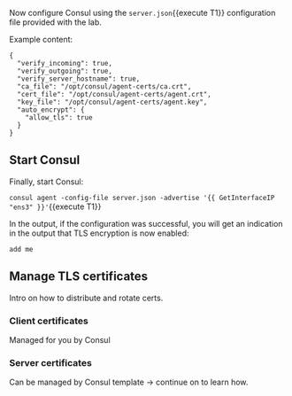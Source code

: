<!-- How would you feel about moving this before the Consul template step? Then in the Consul template step they can see the cert being rotated 

We could move the configuration into a specific step and explain at the bottom that we are going to automate the config part using consul-template

-->
Now configure Consul using the `server.json`{{execute T1}}
configuration file provided with the lab.

Example content:

```
{
  "verify_incoming": true,
  "verify_outgoing": true,
  "verify_server_hostname": true,
  "ca_file": "/opt/consul/agent-certs/ca.crt",
  "cert_file": "/opt/consul/agent-certs/agent.crt",
  "key_file": "/opt/consul/agent-certs/agent.key",
  "auto_encrypt": {
    "allow_tls": true
  }
}
```

## Start Consul

Finally, start Consul:

`consul agent -config-file server.json -advertise '{{ GetInterfaceIP "ens3" }}'`{{execute T1}}

In the output, if the configuration was successful,
you will get an indication in the output that TLS encryption is now enabled:

```
add me
```

## Manage TLS certificates

Intro on how to distribute and rotate certs. 

### Client certificates

Managed for you by Consul

### Server certificates

Can be managed by Consul template -> continue on to learn how. 

